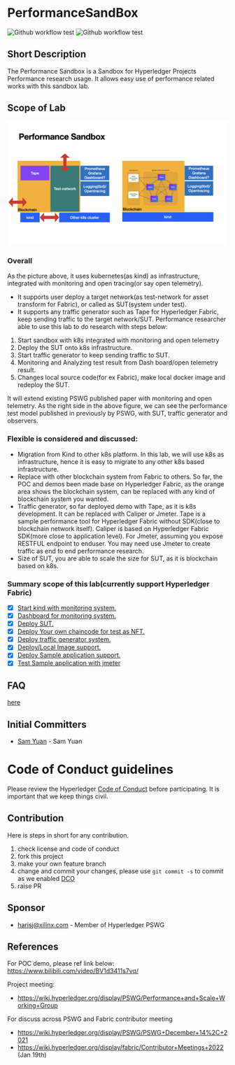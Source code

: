# PerformanceSandBox

![Github workflow test](https://github.com/hyperledger-labs/PerformanceSandBox/actions/workflows/CI.yml/badge.svg)
![Github workflow test](https://github.com/hyperledger-labs/PerformanceSandBox/actions/workflows/NFTSample.yml/badge.svg)

## Short Description
The Performance Sandbox is a Sandbox for Hyperledger Projects Performance research usage. It allows easy use of performance related works with this sandbox lab.

## Scope of Lab
![What is Performance Sandbox](./docs/images/PerformanceSandBox.png "What is Perfomance Sandbox")

### Overall
As the picture above, it uses kubernetes(as kind) as infrastructure, integrated with monitoring and open tracing(or say open telemetry).
- It supports user deploy a target network(as test-network for asset transform for Fabric), or called as SUT(system under test).
- It supports any traffic generator such as Tape for Hyperledger Fabric, keep sending traffic to the target network/SUT.
Performance researcher able to use this lab to do research with steps below:
1. Start sandbox with k8s integrated with monitoring and open telemetry
1. Deploy the SUT onto k8s infrastructure.
1. Start traffic generator to keep sending traffic to SUT.
1. Monitoring and Analyzing test result from Dash board/open telemetry result.
1. Changes local source code(for ex Fabric), make local docker image and redeploy the SUT.

It will extend existing PSWG published paper with monitoring and open telemetry. As the right side in the above figure, we can see the performance test model published in previously by PSWG, with SUT, traffic generator and observers.

### Flexible is considered and discussed:
- Migration from Kind to other k8s platform. In this lab, we will use k8s as infrastructure, hence it is easy to migrate to any other k8s based infrastructure.
- Replace with other blockchain system from Fabric to others. So far, the POC and demos been made base on Hyperledger Fabric, as the orange area shows the blockchain system, can be replaced with any kind of blockchain system you wanted.
- Traffic generator, so far deployed demo with Tape, as it is k8s development. It can be replaced with Caliper or Jmeter. Tape is a sample performance tool for Hyperledger Fabric without SDK(close to blockchain network itself). Caliper is based on Hyperledger Fabric SDK(more close to application level). For Jmeter, assuming you expose RESTFUL endpoint to enduser. You may need use Jmeter to create traffic as end to end performance research.
- Size of SUT, you are able to scale the size for SUT, as it is blockchain based on k8s.

### Summary scope of this lab(currently support Hyperledger Fabric)
- [x] [Start kind with monitoring system.](./docs/k8s.md)
- [x] [Dashboard for monitoring system.](./docs/dashboard.md)
- [x] [Deploy SUT.](./docs/SUT.md)
- [x] [Deploy Your own chaincode for test as NFT.](./docs/SUT.md)
- [x] [Deploy traffic generator system.](./docs/Traffic.md)
- [x] [Deploy/Local Image support.](./docs/SUT.md)
- [x] [Deploy Sample application support.](./docs/App.md)
- [x] [Test Sample application with jmeter](./docs/App.md)

## FAQ
[here](https://github.com/hyperledger-labs/PerformanceSandBox/wiki/FAQ)

## Initial Committers
- [Sam Yuan](https://github.com/SamYuan1990) - Sam Yuan

# Code of Conduct guidelines
Please review the Hyperledger [Code of
Conduct](https://wiki.hyperledger.org/community/hyperledger-project-code-of-conduct)
before participating. It is important that we keep things civil.

## Contribution
Here is steps in short for any contribution. 
1. check license and code of conduct
1. fork this project
1. make your own feature branch
1. change and commit your changes, please use `git commit -s` to commit as we enabled [DCO](https://probot.github.io/apps/dco/)
1. raise PR

## Sponsor
- harisj@xilinx.com - Member of Hyperledger PSWG

## References
For POC demo, please ref link below:
https://www.bilibili.com/video/BV1d3411s7vq/

Project meeting:
- https://wiki.hyperledger.org/display/PSWG/Performance+and+Scale+Working+Group

For discuss across PSWG and Fabric contributor meeting
- https://wiki.hyperledger.org/display/PSWG/PSWG+December+14%2C+2021
- https://wiki.hyperledger.org/display/fabric/Contributor+Meetings+2022 (Jan 19th)
